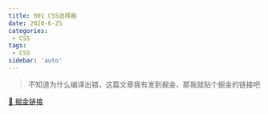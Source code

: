 ```yaml
---
title: 001 CSS选择器
date: 2020-6-25
categories: 
 - CSS
tags:
 - CSS
sidebar: 'auto'
---
```


> 不知道为什么编译出错，这篇文章我有发到掘金，那我就贴个掘金的链接吧

[🔗 掘金链接](https://juejin.cn/post/6979093981229482014)